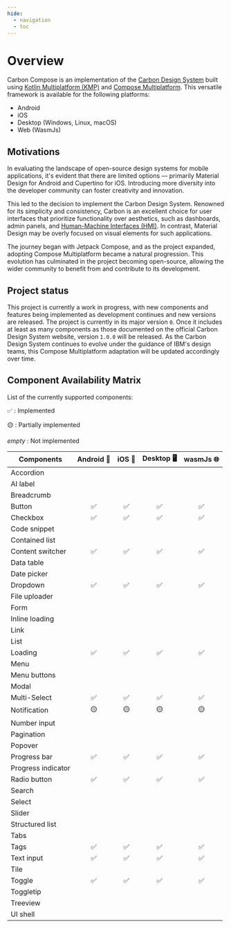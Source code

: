 ```yaml
---
hide:
  - navigation
  - toc
---
```


# Overview

Carbon Compose is an implementation of the [Carbon Design System](https://github.com/carbon-design-system/carbon) built 
using [Kotlin Multiplatform (KMP)](https://kotlinlang.org/docs/multiplatform.html) and 
[Compose Multiplatform](https://www.jetbrains.com/lp/compose-multiplatform/).
This versatile framework is available for the following platforms:

- Android
- iOS
- Desktop (Windows, Linux, macOS)
- Web (WasmJs)

## Motivations

In evaluating the landscape of open-source design systems for mobile applications, it's evident that there are limited 
options — primarily Material Design for Android and Cupertino for iOS. Introducing more diversity into the developer 
community can foster creativity and innovation.

This led to the decision to implement the Carbon Design System. Renowned for its simplicity and consistency, Carbon is 
an excellent choice for user interfaces that prioritize functionality over aesthetics, such as dashboards, admin panels,
and [Human-Machine Interfaces (HMI)](https://inductiveautomation.com/resources/article/what-is-hmi). In contrast, 
Material Design may be overly focused on visual elements for such applications.

The journey began with Jetpack Compose, and as the project expanded, adopting Compose Multiplatform became a natural 
progression. This evolution has culminated in the project becoming open-source, allowing the wider community to benefit
from and contribute to its development.

## Project status

This project is currently a work in progress, with new components and features being implemented as development 
continues and new versions are released. The project is currently in its major version `0`. Once it includes at least as 
many components as those documented on the official Carbon Design System website, version `1.0.0` will be released. As the
Carbon Design System continues to evolve under the guidance of IBM's design teams, this Compose Multiplatform adaptation
will be updated accordingly over time.

## Component Availability Matrix

List of the currently supported components:

✅ : Implemented

🟡 : Partially implemented

*empty* : Not implemented

| Components         | Android  🤖 | iOS   | Desktop  🖥️ | wasmJs 🌐 |
|--------------------|:-----------:|:------:|:------------:|:---------:|
| Accordion          |             |        |              |           |
| AI label           |             |        |              |           |
| Breadcrumb         |             |        |              |           |
| Button             |      ✅      |   ✅    |      ✅       |     ✅     |
| Checkbox           |      ✅      |   ✅    |      ✅       |     ✅     |
| Code snippet       |             |        |              |           |
| Contained list     |             |        |              |           |
| Content switcher   |      ✅      |   ✅    |      ✅       |     ✅     |
| Data table         |             |        |              |           |
| Date picker        |             |        |              |           |
| Dropdown           |      ✅      |   ✅    |      ✅       |     ✅     |
| File uploader      |             |        |              |           |
| Form               |             |        |              |           |
| Inline loading     |             |        |              |           |
| Link               |             |        |              |           |
| List               |             |        |              |           |
| Loading            |      ✅      |   ✅    |      ✅       |     ✅     |
| Menu               |             |        |              |           |
| Menu buttons       |             |        |              |           |
| Modal              |             |        |              |           |
| Multi-Select       |      ✅      |   ✅    |      ✅       |     ✅     |
| Notification       |     🟡      |   🟡   |      🟡      |    🟡     |
| Number input       |             |        |              |           |
| Pagination         |             |        |              |           |
| Popover            |             |        |              |           |
| Progress bar       |      ✅      |   ✅    |      ✅       |     ✅     |
| Progress indicator |             |        |              |           |
| Radio button       |      ✅      |   ✅    |      ✅       |     ✅     |
| Search             |             |        |              |           |
| Select             |             |        |              |           |
| Slider             |             |        |              |           |
| Structured list    |             |        |              |           |
| Tabs               |             |        |              |           |
| Tags               |      ✅      |   ✅    |      ✅       |     ✅     |
| Text input         |      ✅      |   ✅    |      ✅       |     ✅     |
| Tile               |             |        |              |           |
| Toggle             |      ✅      |   ✅    |      ✅       |     ✅     |
| Toggletip          |             |        |              |           |
| Treeview           |             |        |              |           |
| UI shell           |             |        |              |           |
